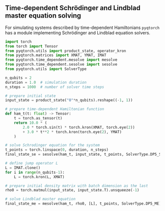 ## Time-dependent Schrödinger and Lindblad master equation solving

For simulating systems described by time-dependent Hamiltonians `pyqtorch` has a  module implementing Schrödinger and Lindblad equation solvers.

```python exec="on" source="material-block"
import torch
from torch import Tensor
from pyqtorch.utils import product_state, operator_kron
from pyqtorch.matrices import XMAT, YMAT, IMAT
from pyqtorch.time_dependent.mesolve import mesolve
from pyqtorch.time_dependent.sesolve import sesolve
from pyqtorch.utils import SolverType

n_qubits = 2
duration = 1.0  # simulation duration
n_steps = 1000  # number of solver time steps

# prepare initial state
input_state = product_state("0"*n_qubits).reshape((-1, 1))

# prepare time-dependent Hamiltonian function
def ham_t(t: float) -> Tensor:
    t = torch.as_tensor(t)
    return 10.0 * (
        2.0 * torch.sin(t) * torch.kron(XMAT, torch.eye(2))
        + 3.0 * t**2 * torch.kron(torch.eye(2), YMAT)
    )

# solve Schrodinger equation for the system
t_points = torch.linspace(0, duration, n_steps)
final_state_se = sesolve(ham_t, input_state, t_points, SolverType.DP5_SE).states[-1]

# define jump operator L
L = IMAT.clone()
for i in range(n_qubits-1):
    L = torch.kron(L, XMAT)

# prepare initial density matrix with batch dimension as the last
rho0 = torch.matmul(input_state, input_state.T).unsqueeze(-1)

# solve Lindblad master equation
final_state_me = mesolve(ham_t, rho0, [L], t_points, SolverType.DP5_ME).states[-1]

```
